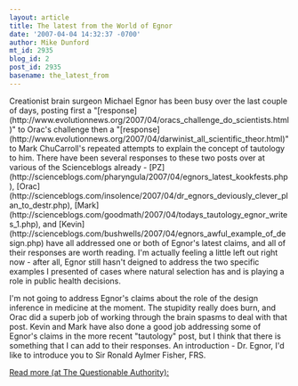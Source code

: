 ```yaml
---
layout: article
title: The latest from the World of Egnor
date: '2007-04-04 14:32:37 -0700'
author: Mike Dunford
mt_id: 2935
blog_id: 2
post_id: 2935
basename: the_latest_from
---
```

<p>
Creationist brain surgeon Michael Egnor has been busy over the last couple of days, posting first a "[response](http://www.evolutionnews.org/2007/04/oracs_challenge_do_scientists.html)" to Orac's challenge then a "[response](http://www.evolutionnews.org/2007/04/darwinist_all_scientific_theor.html)" to Mark ChuCarroll's repeated attempts to explain the concept of tautology to him. There have been several responses to these two posts over at various of the Scienceblogs already - [PZ](http://scienceblogs.com/pharyngula/2007/04/egnors_latest_kookfests.php), [Orac](http://scienceblogs.com/insolence/2007/04/dr_egnors_deviously_clever_plan_to_destr.php), [Mark](http://scienceblogs.com/goodmath/2007/04/todays_tautology_egnor_writes_1.php), and [Kevin](http://scienceblogs.com/bushwells/2007/04/egnors_awful_example_of_design.php) have all addressed one or both of Egnor's latest claims, and all of their responses are worth reading. I'm actually feeling a little left out right now - after all, Egnor still hasn't deigned to address the two specific examples I presented of cases where natural selection has and is playing a role in public health decisions.
</p>

<p>
I'm not going to address Egnor's claims about the role of the design inference in medicine at the moment. The stupidity really does burn, and Orac did a superb job of working through the brain spasms to deal with that post. Kevin and Mark have also done a good job addressing some of Egnor's claims in the more recent "tautology" post, but I think that there is something that I can add to their responses. An introduction - Dr. Egnor, I'd like to introduce you to Sir Ronald Aylmer Fisher, FRS. 
</p>


[
Read more (at The Questionable Authority):](http://scienceblogs.com/authority/2007/04/the_latest_from_the_world_of_e.php)
